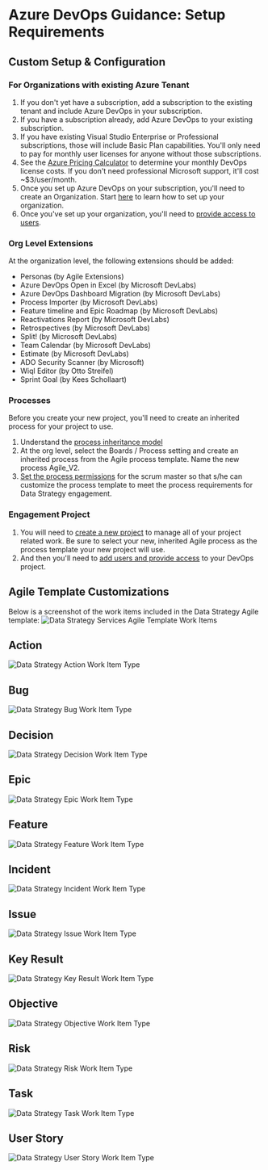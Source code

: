# Azure DevOps Guidance: Setup Requirements

## Custom Setup & Configuration

### For Organizations with existing Azure Tenant

1. If you don't yet have a subscription, add a subscription to the existing tenant and include Azure DevOps in your subscription.
1. If you have a subscription already, add Azure DevOps to your existing subscription.
1. If you have existing Visual Studio Enterprise or Professional subscriptions, those will include Basic Plan capabilities.  You'll only need to pay for monthly user licenses for anyone without those subscriptions.
1. See the [Azure Pricing Calculator](https://azure.microsoft.com/en-us/pricing/calculator/) to determine your monthly DevOps license costs.  If you don't need professional Microsoft support, it'll cost ~$3/user/month.
1. Once you set up Azure DevOps on your subscription, you'll need to create an Organization.  Start [here](https://learn.microsoft.com/en-us/azure/devops/organizations/accounts/organization-management) to learn how to set up your organization.
1. Once you've set up your organization, you'll need to [provide access to users](https://learn.microsoft.com/en-us/azure/devops/organizations/accounts/add-organization-users).

### Org Level Extensions

At the organization level, the following extensions should be added:

- Personas (by Agile Extensions)
- Azure DevOps Open in Excel (by Microsoft DevLabs)
- Azure DevOps Dashboard Migration (by Microsoft DevLabs)
- Process Importer (by Microsoft DevLabs)
- Feature timeline and Epic Roadmap (by Microsoft DevLabs)
- Reactivations Report (by Microsoft DevLabs)
- Retrospectives (by Microsoft DevLabs)
- Split! (by Microsoft DevLabs)
- Team Calendar (by Microsoft DevLabs)
- Estimate (by Microsoft DevLabs)
- ADO Security Scanner (by Microsoft)
- Wiql Editor (by Otto Streifel)
- Sprint Goal (by Kees Schollaart)

### Processes

Before you create your new project, you'll need to create an inherited process for your project to use.

1. Understand the [process inheritance model](https://learn.microsoft.com/en-us/azure/devops/organizations/settings/work/inheritance-process-model)
1. At the org level, select the Boards / Process setting and create an inherited process from the Agile process template. Name the new process Agile_V2.
1. [Set the process permissions](https://learn.microsoft.com/en-us/azure/devops/organizations/security/set-permissions-access-work-tracking?view=azure-devops#process-permissions) for the scrum master so that s/he can customize the process template to meet the process requirements for Data Strategy engagement.

### Engagement Project

1. You will need to [create a new project](https://learn.microsoft.com/en-us/azure/devops/organizations/projects/create-project) to manage all of your project related work.  Be sure to select your new, inherited Agile process as the process template your new project will use.
1. And then you'll need to [add users and provide access](https://learn.microsoft.com/en-us/azure/devops/organizations/security/add-users-team-project) to your DevOps project.

## Agile Template Customizations

Below is a screenshot of the work items included in the Data Strategy Agile template:
![Data Strategy Services Agile Template Work Items](/assets/images/WIT_AgileTemplateWorkItems.png)

## Action

![Data Strategy Action Work Item Type](/assets/images/WIT_Action.png)

## Bug

![Data Strategy Bug Work Item Type](/assets/images/WIT_Bug.png)

## Decision

![Data Strategy Decision Work Item Type](/assets/images/WIT_Decision.png)

## Epic

![Data Strategy Epic Work Item Type](/assets/images/WIT_Epic.png)

## Feature

![Data Strategy Feature Work Item Type](/assets/images/WIT_Feature.png)

## Incident

![Data Strategy Incident Work Item Type](/assets/images/WIT_Incident.png)

## Issue

![Data Strategy Issue Work Item Type](/assets/images/WIT_Issue.png)

## Key Result

![Data Strategy Key Result Work Item Type](/assets/images/WIT_KeyResult.png)

## Objective

![Data Strategy Objective Work Item Type](/assets/images/WIT_Objective.png)

## Risk

![Data Strategy Risk Work Item Type](/assets/images/WIT_Risk.png)

## Task

![Data Strategy Task Work Item Type](/assets/images/WIT_Task.png)

## User Story

![Data Strategy User Story Work Item Type](/assets/images/WIT_UserStory.png)
